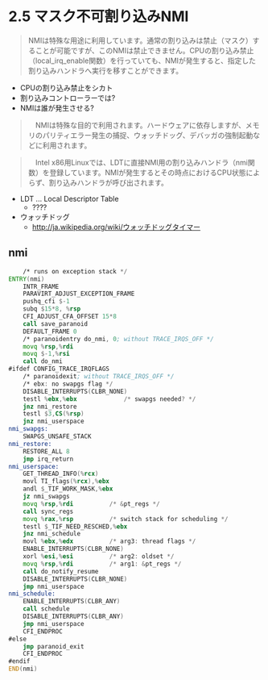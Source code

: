 # 2.5 マスク不可割り込みNMI

> NMIは特殊な用途に利用しています。通常の割り込みは禁止（マスク）することが可能ですが、このNMIは禁止できません。CPUの割り込み禁止（local_irq_enable関数）を行っていても、NMIが発生すると、指定した割り込みハンドラへ実行を移すことができます。

 * CPUの割り込み禁止をシカト
 * 割り込みコントローラーでは?
 * NMIは誰が発生させる?

>　NMIは特殊な目的で利用されます。ハードウェアに依存しますが、メモリのパリティエラー発生の捕捉、ウォッチドッグ、デバッガの強制起動などに利用されます。

>　Intel x86用Linuxでは、LDTに直接NMI用の割り込みハンドラ（nmi関数）を登録しています。NMIが発生するとその時点におけるCPU状態によらず、割り込みハンドラが呼び出されます。

 * LDT ... Local Descriptor Table
   * ????
 * ウォッチドッグ
   * http://ja.wikipedia.org/wiki/ウォッチドッグタイマー

## nmi

```asm
	/* runs on exception stack */
ENTRY(nmi)
	INTR_FRAME
	PARAVIRT_ADJUST_EXCEPTION_FRAME
	pushq_cfi $-1
	subq $15*8, %rsp
	CFI_ADJUST_CFA_OFFSET 15*8
	call save_paranoid
	DEFAULT_FRAME 0
	/* paranoidentry do_nmi, 0; without TRACE_IRQS_OFF */
	movq %rsp,%rdi
	movq $-1,%rsi
	call do_nmi
#ifdef CONFIG_TRACE_IRQFLAGS
	/* paranoidexit; without TRACE_IRQS_OFF */
	/* ebx:	no swapgs flag */
	DISABLE_INTERRUPTS(CLBR_NONE)
	testl %ebx,%ebx				/* swapgs needed? */
	jnz nmi_restore
	testl $3,CS(%rsp)
	jnz nmi_userspace
nmi_swapgs:
	SWAPGS_UNSAFE_STACK
nmi_restore:
	RESTORE_ALL 8
	jmp irq_return
nmi_userspace:
	GET_THREAD_INFO(%rcx)
	movl TI_flags(%rcx),%ebx
	andl $_TIF_WORK_MASK,%ebx
	jz nmi_swapgs
	movq %rsp,%rdi			/* &pt_regs */
	call sync_regs
	movq %rax,%rsp			/* switch stack for scheduling */
	testl $_TIF_NEED_RESCHED,%ebx
	jnz nmi_schedule
	movl %ebx,%edx			/* arg3: thread flags */
	ENABLE_INTERRUPTS(CLBR_NONE)
	xorl %esi,%esi 			/* arg2: oldset */
	movq %rsp,%rdi 			/* arg1: &pt_regs */
	call do_notify_resume
	DISABLE_INTERRUPTS(CLBR_NONE)
	jmp nmi_userspace
nmi_schedule:
	ENABLE_INTERRUPTS(CLBR_ANY)
	call schedule
	DISABLE_INTERRUPTS(CLBR_ANY)
	jmp nmi_userspace
	CFI_ENDPROC
#else
	jmp paranoid_exit
	CFI_ENDPROC
#endif
END(nmi)
```   




